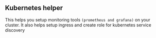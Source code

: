 ## Kubernetes helper
This helps you setup monitoring tools `(prometheus and grafana)` on your cluster.
It also helps setup ingress and create role for kubernetes service discovery